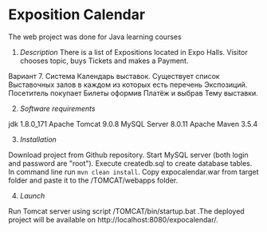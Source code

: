 # Exposition Calendar
The web project was done for Java learning courses
1. *Description* 
There is a list of Expositions located in Expo Halls. Visitor chooses topic, buys Tickets and makes a Payment.

Вариант 7. Система Календарь выставок. Существует список Выставочных залов в каждом из которых есть перечень Экспозиций. Посетитель покупает Билеты оформив Платёж и выбрав Тему выставки.

2. *Software requirements*

 jdk 1.8.0_171
 Apache Tomcat 9.0.8
 MySQL Server 8.0.11
 Apache Maven 3.5.4  

3. *Installation*

Download project from Github repository. Start MySQL server (both login and password are "root"). Execute createdb.sql to create database tables. In command line run ```mvn clean install```. Copy expocalendar.war from target folder and paste it to the /TOMCAT/webapps folder.

4. *Launch*

Run Tomcat server using script /TOMCAT/bin/startup.bat .The deployed project will be available on http://localhost:8080/expocalendar/.

